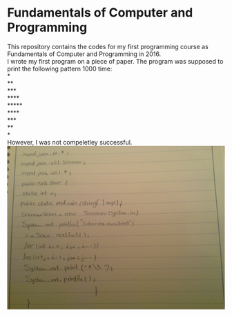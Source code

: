 # Fundamentals of Computer and Programming
This repository contains the codes for my first programming course as Fundamentals of Computer and Programming in 2016.\
I wrote my first program on a piece of paper. The program was supposed to print the following pattern 1000 time:\
\*\
\*\*\
\*\*\*\
\*\*\*\*\
\*\*\*\*\*\
\*\*\*\*\
\*\*\*\
\*\*\
\*\
However, I was not compeletley successful.
![](https://github.com/shakil-t/Fundamentals-of-Computer-and-Programming/blob/main/my%20first%20program.jpg)
